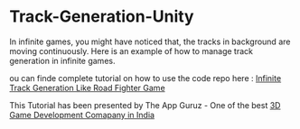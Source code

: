 Track-Generation-Unity
======================

In infinite games, you might have noticed that, the tracks in background are moving continuously. Here is an example of how to manage track generation in infinite games.

ou can finde complete tutorial on how to use the code repo here : <a href="http://www.theappguruz.com/blog/infinite-track-generation-like-road-fighter-game">Infinite Track Generation Like Road Fighter Game</a>

This Tutorial has been presented by The App Guruz - One of the best <a href="http://www.theappguruz.com/3d-game-development/">3D Game Development Comapany in India</a>
